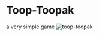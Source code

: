 # Toop-Toopak
a very simple game
![toop-toopak](https://github.com/user-attachments/assets/f7fb239f-d421-42e3-82d6-017568c22ced)
